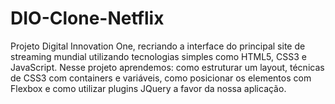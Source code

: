 # DIO-Clone-Netflix
Projeto Digital Innovation One, recriando a interface do principal site de streaming mundial utilizando tecnologias simples como HTML5, CSS3 e JavaScript. 
Nesse projeto aprendemos: como estruturar um layout, técnicas de CSS3 com containers e variáveis, como posicionar os elementos com Flexbox e como utilizar plugins JQuery a favor da nossa aplicação.
